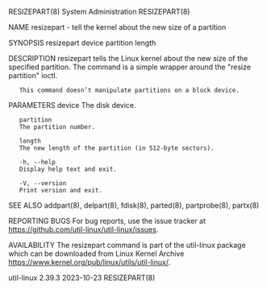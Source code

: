 RESIZEPART(8)							     System Administration							 RESIZEPART(8)

NAME
       resizepart - tell the kernel about the new size of a partition

SYNOPSIS
       resizepart device partition length

DESCRIPTION
       resizepart tells the Linux kernel about the new size of the specified partition. The command is a simple wrapper around the "resize partition" ioctl.

       This command doesn’t manipulate partitions on a block device.

PARAMETERS
       device
	   The disk device.

       partition
	   The partition number.

       length
	   The new length of the partition (in 512-byte sectors).

       -h, --help
	   Display help text and exit.

       -V, --version
	   Print version and exit.

SEE ALSO
       addpart(8), delpart(8), fdisk(8), parted(8), partprobe(8), partx(8)

REPORTING BUGS
       For bug reports, use the issue tracker at https://github.com/util-linux/util-linux/issues.

AVAILABILITY
       The resizepart command is part of the util-linux package which can be downloaded from Linux Kernel Archive
       <https://www.kernel.org/pub/linux/utils/util-linux/>.

util-linux 2.39.3							  2023-10-23								 RESIZEPART(8)
